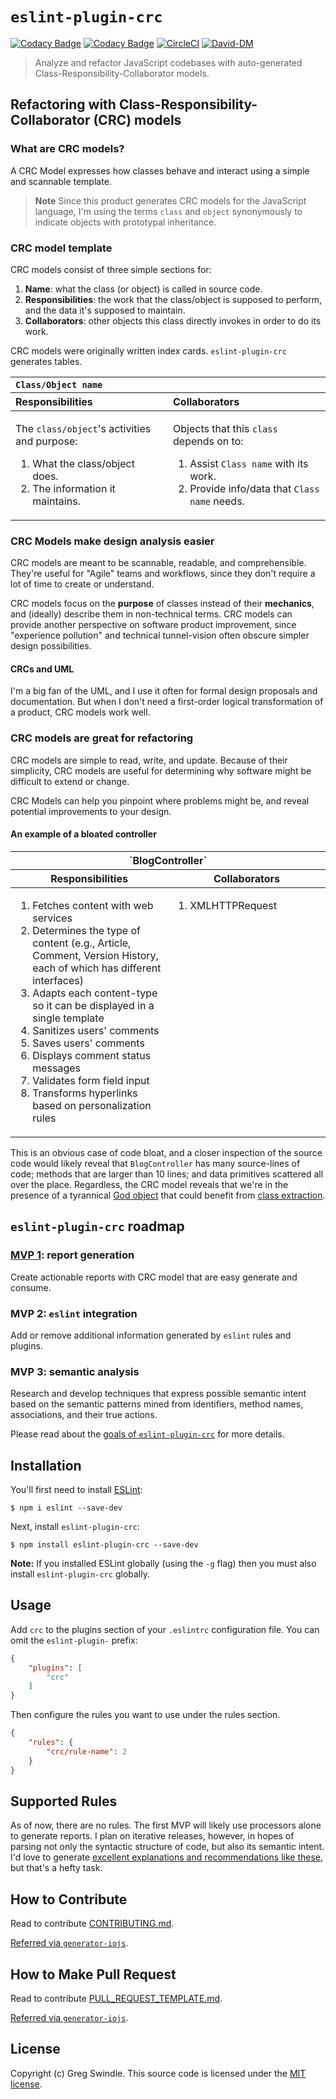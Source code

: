 # `eslint-plugin-crc`

[![Codacy Badge](https://api.codacy.com/project/badge/Grade/685cb41fec6746038e6deaa1bfddb71a)](https://www.codacy.com/app/greg_7/eslint-plugin-crc?utm_source=github.com&amp;utm_medium=referral&amp;utm_content=gregswindle/eslint-plugin-crc&amp;utm_campaign=Badge_Grade) [![Codacy Badge](https://api.codacy.com/project/badge/Coverage/685cb41fec6746038e6deaa1bfddb71a)](https://www.codacy.com/app/greg_7/eslint-plugin-crc?utm_source=github.com&amp;utm_medium=referral&amp;utm_content=gregswindle/eslint-plugin-crc&amp;utm_campaign=Badge_Coverage) [![CircleCI](https://circleci.com/gh/gregswindle/eslint-plugin-crc.svg?style=svg)](https://circleci.com/gh/gregswindle/eslint-plugin-crc) [![David-DM](https://david-dm.org/gregswindle/eslint-plugin-crc.svg)](https://david-dm.org/gregswindle/eslint-plugin-crc)

> Analyze and refactor JavaScript codebases with auto-generated Class-Responsibility-Collaborator models.

## Refactoring with Class-Responsibility-Collaborator (CRC) models

### What are CRC models?

A CRC Model expresses how classes behave and interact using a simple and scannable template.

> **Note** Since this product generates CRC models for the JavaScript language, I'm using the terms `class` and `object` synonymously to indicate objects with prototypal inheritance.

### CRC model template

CRC models consist of three simple sections for:

1. **Name**: what the class (or object) is called in source code.
2. **Responsibilities**: the work that the class/object is supposed to perform, and the data it's supposed to maintain.
3. **Collaborators**: other objects this class directly invokes in order to do its work.

CRC models were originally written index cards. `eslint-plugin-crc` generates tables.

<table width="100%">
  <thead>
    <tr valign="top" align="left">
      <th colspan="2"><code>Class/Object name</code></th>
    </tr>
    <tr valign="top" align="left">
      <th>Responsibilities</th>
      <th>Collaborators</th>
    </tr>
  </thead>
  <tbody>
    <tr valign="top" align="left">
      <td width="50%">
      <p>The <code>class/object</code>'s activities and purpose:
        <ol>
          <li>What the class/object does.
          <li>The information it maintains.
        </ol></p>
      </td>
      <td width="50%">
      <p>Objects that this <code>class</code> depends on to:
        <ol>
          <li>Assist <code>Class name</code> with its work.
          <li>Provide info/data that <code>Class name</code> needs.
        </ol></p>
      </td>
    </tr>
  </tbody>
</table>

### CRC Models make design analysis easier

CRC models are meant to be scannable, readable, and comprehensible. They're useful for "Agile" teams and workflows, since they don't require a lot of time to create or understand.

CRC models focus on the **purpose** of classes instead of their **mechanics**, and (ideally) describe them in non-technical terms. CRC models can provide another perspective on software product improvement, since "experience pollution" and technical tunnel-vision often obscure simpler design possibilities.

#### CRCs and UML

I'm a big fan of the UML, and I use it often for formal design proposals and documentation. But when I don't need a first-order logical transformation of a product, CRC models work well.

### CRC models are great for refactoring

CRC models are simple to read, write, and update. Because of their simplicity, CRC models are useful for determining why software might be difficult to extend or change.

CRC Models can help you pinpoint where problems might be, and reveal potential improvements to your design.

#### An example of a bloated controller

<table width="100%">
  <thead>
    <tr>
      <th colspan="2">`BlogController`</th>
    </tr>
    <tr>
      <th>Responsibilities</th>
      <th>Collaborators</th>
    </tr>
  </thead>
  <tbody>
    <tr valign="top">
      <td width="50%">
        <ol>
          <li>Fetches content with web services
          <li>Determines the type of content (e.g., Article, Comment, Version History, each of which has different interfaces)
          <li>Adapts each content-type so it can be displayed in a single template
          <li>Sanitizes users' comments
          <li>Saves users' comments
          <li>Displays comment status messages
          <li>Validates form field input
          <li>Transforms hyperlinks based on personalization rules
        </ol>
      </td>
      <td width="50%">
        <ol>
          <li>XMLHTTPRequest
        </ol>
      </td>
    </tr>
  </tbody>
</table>

This is an obvious case of code bloat, and a closer inspection of the source code would likely reveal that `BlogController` has many source-lines of code; methods that are larger than 10 lines; and data primitives scattered all over the place. Regardless, the CRC model reveals that we're in the presence of a tyrannical [God object](https://en.wikipedia.org/wiki/God_object) that could benefit from [class extraction](https://refactoring.com/catalog/?filter=tags-class-extraction,books-radio-appear).

## `eslint-plugin-crc` roadmap

### [MVP 1](https://github.com/gregswindle/eslint-plugin-crc/milestone/1): report generation

Create actionable reports with CRC model that are easy generate and consume.

### MVP 2: `eslint` integration

Add or remove additional information generated by `eslint` rules and plugins.

### MVP 3: semantic analysis

Research and develop techniques that express possible semantic intent based on the semantic patterns mined from identifiers, method names, associations, and their true actions.

Please read about the [goals of `eslint-plugin-crc`](https://github.com/gregswindle/eslint-plugin-crc/wiki#goals-of-eslint-plugin-crc)  for more details.

## Installation

You'll first need to install [ESLint](http://eslint.org):

```
$ npm i eslint --save-dev
```

Next, install `eslint-plugin-crc`:

```
$ npm install eslint-plugin-crc --save-dev
```

**Note:** If you installed ESLint globally (using the `-g` flag) then you must also install `eslint-plugin-crc` globally.

## Usage

Add `crc` to the plugins section of your `.eslintrc` configuration file. You can omit the `eslint-plugin-` prefix:

```json
{
    "plugins": [
        "crc"
    ]
}
```


Then configure the rules you want to use under the rules section.

```json
{
    "rules": {
        "crc/rule-name": 2
    }
}
```

## Supported Rules

As of now, there are no rules. The first MVP will likely use processors alone to generate reports. I plan on iterative releases, however, in hopes of parsing not only the syntactic structure of code, but also its semantic intent. I'd love to generate [excellent explanations and recommendations like these](https://refactoring.guru/smells/smells), but that's a hefty task.

## How to Contribute
Read to contribute [CONTRIBUTING.md](CONTRIBUTING.md).

[Referred via `generator-iojs`](https://github.com/joeybaker/generator-iojs).

## How to Make Pull Request
Read to contribute [PULL_REQUEST_TEMPLATE.md](PULL_REQUEST_TEMPLATE.md).

[Referred via `generator-iojs`](https://github.com/joeybaker/generator-iojs).

## License

Copyright (c) Greg Swindle.
This source code is licensed under the [MIT license](LICENSE).
